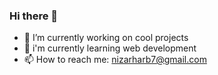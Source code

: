 ### Hi there 👋

- 🔭 I’m currently working on cool projects
- 🌱 i'm currently learning web development
- 📫 How to reach me: nizarharb7@gmail.com

